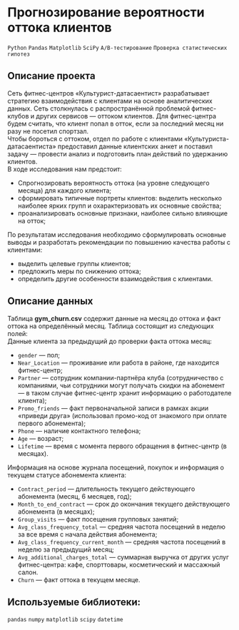 # Прогнозирование вероятности оттока клиентов
`Python` `Pandas` `Matplotlib` `SciPy` `A/B-тестирование` `Проверка статистических гипотез`   

## Описание проекта   

Сеть фитнес-центров «Культурист-датасаентист» разрабатывает стратегию взаимодействия с клиентами на основе аналитических данных. 
Сеть столкнулась с распространённой проблемой фитнес-клубов и других сервисов — оттоком клиентов. Для фитнес-центра будем считать, что клиент попал в отток, если за последний месяц ни разу не посетил спортзал.  
Чтобы бороться с оттоком, отдел по работе с клиентами «Культуриста-датасаентиста» предоставил данные клиентских анкет и поставил задачу — провести анализ и подготовить план действий по удержанию клиентов.  
В ходе исследования нам предстоит:    
- Спрогнозировать вероятность оттока (на уровне следующего месяца) для каждого клиента;
- сформировать типичные портреты клиентов: выделить несколько наиболее ярких групп и охарактеризовать их основные свойства;
- проанализировать основные признаки, наиболее сильно влияющие на отток;    

По результатам исследования необходимо сформулировать основные выводы и разработать рекомендации по повышению качества работы с клиентами:
- выделить целевые группы клиентов;
- предложить меры по снижению оттока;
- определить другие особенности взаимодействия с клиентами.

## Описание данных

Таблица **gym_churn.csv** содержит данные на месяц до оттока и факт оттока на определённый месяц. Таблица состоящит из следующих полей:    
Данные клиента за предыдущий до проверки факта оттока месяц:    

- `gender` — пол;    
- `Near_Location` — проживание или работа в районе, где находится фитнес-центр;    
- `Partner` — сотрудник компании-партнёра клуба (сотрудничество с компаниями, чьи сотрудники могут получать скидки на абонемент — в таком случае фитнес-центр хранит информацию о работодателе клиента);    
- `Promo_friends` — факт первоначальной записи в рамках акции «приведи друга» (использовал промо-код от знакомого при оплате первого абонемента);    
- `Phone` — наличие контактного телефона;    
- `Age` — возраст;    
- `Lifetime` — время с момента первого обращения в фитнес-центр (в месяцах).    

Информация на основе журнала посещений, покупок и информация о текущем статусе абонемента клиента:
- `Contract_period` — длительность текущего действующего абонемента (месяц, 6 месяцев, год);    
- `Month_to_end_contract` — срок до окончания текущего действующего абонемента (в месяцах);    
- `Group_visits` — факт посещения групповых занятий;    
- `Avg_class_frequency_total` — средняя частота посещений в неделю за все время с начала действия абонемента;    
- `Avg_class_frequency_current_month` — средняя частота посещений в неделю за предыдущий месяц;    
- `Avg_additional_charges_total` — суммарная выручка от других услуг фитнес-центра: кафе, спорттовары, косметический и массажный салон.    
- `Churn` — факт оттока в текущем месяце.    

## Используемые библиотеки:
`pandas` `numpy` `matplotlib` `scipy` `datetime`

